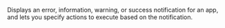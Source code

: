 Displays an error, information, warning, or success notification for an app, and lets you specify actions to execute based on the notification.